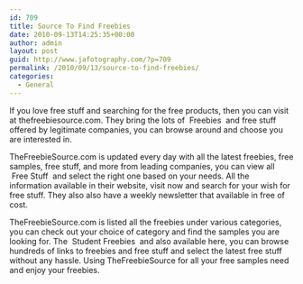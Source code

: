```yaml
---
id: 709
title: Source To Find Freebies
date: 2010-09-13T14:25:35+00:00
author: admin
layout: post
guid: http://www.jafotography.com/?p=709
permalink: /2010/09/13/source-to-find-freebies/
categories:
  - General
---
```

If you love free stuff and searching for the free products, then you can visit at thefreebiesource.com. They bring the lots of &nbsp;Freebies&nbsp; and free stuff offered by legitimate companies, you can browse around and choose you are interested in.

TheFreebieSource.com is updated every day with all the latest freebies, free samples, free stuff, and more from leading companies, you can view all &nbsp;Free Stuff&nbsp; and select the right one based on your needs. All the information available in their website, visit now and search for your wish for free stuff. They also also have a weekly newsletter that available in free of cost.

TheFreebieSource.com is listed all the freebies under various categories, you can check out your choice of category and find the samples you are looking for. The &nbsp;Student Freebies&nbsp; and also available here, you can browse hundreds of links to freebies and free stuff and select the latest free stuff without any hassle. Using TheFreebieSource for all your free samples need and enjoy your freebies.